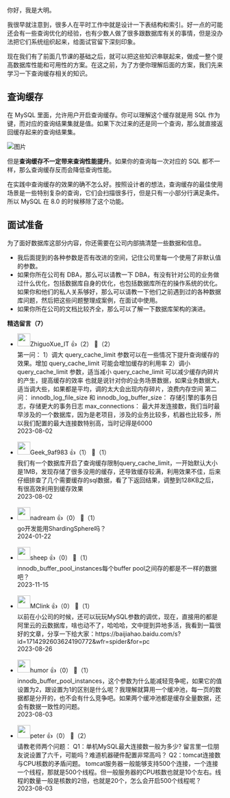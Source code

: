 你好，我是大明。

我很早就注意到，很多人在平时工作中就是设计一下表结构和索引。好一点的可能还会有一些查询优化的经验，也有少数人做了很多跟数据库有关的事情，但是没办法把它们系统组织起来，给面试官留下深刻印象。

现在我们有了前面几节课的基础之后，就可以把这些知识串联起来，做成一整个提高数据库性能和可用性的方案。在这之前，为了方便你理解后面的方案，我们先来学习一下查询缓存相关的知识。

## 查询缓存

在 MySQL 里面，允许用户开启查询缓存。你可以理解这个缓存就是用 SQL 作为键，而对应的查询结果集就是值。如果下次过来的还是同一个查询，那么就直接返回缓存起来的查询结果集。

![图片](https://static001.geekbang.org/resource/image/ea/01/ea82e6887ec2b2fcb9bd352673a98301.png?wh=1920x1041)

但是**查询缓存不一定带来查询性能提升**。如果你的查询每一次对应的 SQL 都不一样，那么查询缓存反而会降低查询性能。

在实践中查询缓存的效果的确不怎么好。按照设计者的想法，查询缓存的最佳使用场景是一些特别复杂的查询，它们会扫描很多行，但是只有一小部分行满足条件。所以 MySQL 在 8.0 的时候移除了这个功能。

## 面试准备

为了面好数据库这部分内容，你还需要在公司内部搞清楚一些数据和信息。

- 我后面提到的各种参数是否有改进的空间，记住公司里每一个使用了非默认值的参数。
- 如果你所在公司有 DBA，那么可以请教一下 DBA，有没有针对公司的业务做过什么优化，包括数据库自身的优化，也包括数据库所在的操作系统的优化。如果你和他们的私人关系够好，那么可以请教一下他们之前遇到过的各种数据库问题，然后把这些问题整理成案例，在面试中使用。
- 如果你所在公司的文档比较齐全，那么可以了解一下数据库架构的演进。
<div><strong>精选留言（7）</strong></div><ul>
<li><img src="https://static001.geekbang.org/account/avatar/00/28/44/cf/791d0f5e.jpg" width="30px"><span>ZhiguoXue_IT</span> 👍（2） 💬（2）<div>第一问：
1）调大 query_cache_limit 参数可以在一些情况下提升查询缓存的效果。增加 query_cache_limit 可能会增加缓存的利用率
2）调小 query_cache_limit 参数，适当减小 query_cache_limit 可以减少缓存内碎片的产生，提高缓存的效率
也就是说针对你的业务场景数据，如果业务数据大，适当调大些，如果都是平均，调的太大会出现内存碎片，浪费内存空间
第二问：
innodb_log_file_size 和 innodb_log_buffer_size： 存储引擎的事务日志，存储更大的事务日志
max_connections： 最大并发连接数，我们当时最早涉及的一个数据库，因为是老项目，涉及的业务比较多，机器也比较多，所以我们配置的最大连接数特别高，当时记得是6000</div>2023-08-02</li><br/><li><img src="" width="30px"><span>Geek_9af983</span> 👍（1） 💬（1）<div>我们有一个数据库开启了查询缓存限制query_cache_limit，一开始默认大小是1MB，发现存储了很多没用的缓存，还导致缓存较满，利用效果不佳，后来仔细排查了几个需要缓存的sql数据，看了下返回结果，调整到128KB之后，有很高效利用到缓存效果</div>2023-08-02</li><br/><li><img src="https://static001.geekbang.org/account/avatar/00/14/67/3d/71031021.jpg" width="30px"><span>nadream</span> 👍（0） 💬（1）<div>go开发能用ShardingSphere吗？</div>2024-01-22</li><br/><li><img src="https://static001.geekbang.org/account/avatar/00/2a/44/e6/2c97171c.jpg" width="30px"><span>sheep</span> 👍（0） 💬（1）<div>innodb_buffer_pool_instances每个buffer pool之间存的都是不一样的数据吧？</div>2023-11-15</li><br/><li><img src="https://static001.geekbang.org/account/avatar/00/15/e8/55/63189817.jpg" width="30px"><span>MClink</span> 👍（0） 💬（1）<div>以前在小公司的时候，还可以玩玩MySQL参数的调优，现在，直接用的都是阿里云的云数据库，啥也动不了，哈哈哈，文中提到异地多活，我看到一篇很好的文章，分享一下给大家：https:&#47;&#47;baijiahao.baidu.com&#47;s?id=1714292603624190772&amp;wfr=spider&amp;for=pc</div>2023-08-26</li><br/><li><img src="https://static001.geekbang.org/account/avatar/00/12/08/ab/caec7bca.jpg" width="30px"><span>humor</span> 👍（0） 💬（1）<div>innodb_buffer_pool_instances，这个参数为什么能减轻竞争呢，如果它的值设置为2，跟设置为1的区别是什么呢？我理解就算用一个缓冲池，每一页的数据都是分开的，也不会有什么竞争吧。如果两个缓冲池都是缓存全量数据，还会有数据一致性的问题。</div>2023-08-03</li><br/><li><img src="https://static001.geekbang.org/account/avatar/00/10/25/87/f3a69d1b.jpg" width="30px"><span>peter</span> 👍（0） 💬（2）<div>请教老师两个问题：
Q1：单机MySQL最大连接数一般为多少? 留言里一位朋友说设置了六千，可能吗？难道机器硬件配置非常高吗？
Q2：tomcat连接数与CPU核数的矛盾问题。
tomcat服务器一般能够支持500个连接，一个连接一个线程，那就是500个线程。但一般服务器的CPU核数也就是10个左右。线程的数量一般是核数的2倍，也就是20个，怎么会开启500个线程呢？</div>2023-08-03</li><br/>
</ul>